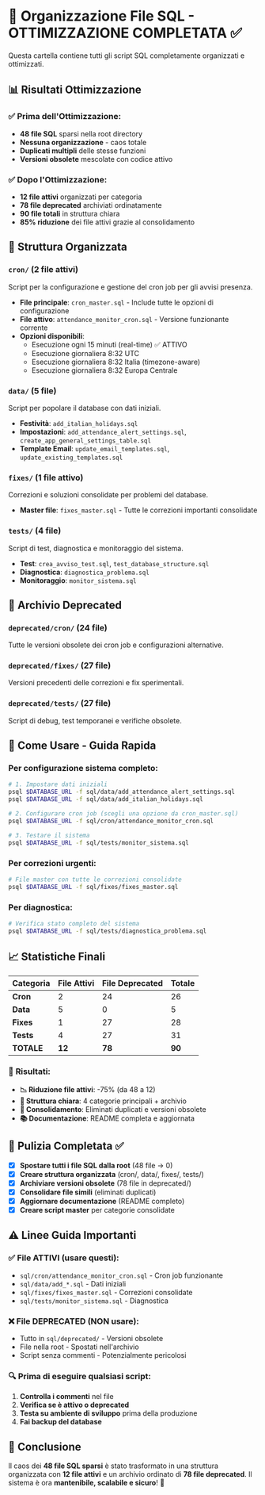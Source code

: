 # 📁 Organizzazione File SQL - OTTIMIZZAZIONE COMPLETATA ✅

Questa cartella contiene tutti gli script SQL completamente organizzati e ottimizzati.

## 📊 Risultati Ottimizzazione

### ✅ **Prima dell'Ottimizzazione:**
- **48 file SQL** sparsi nella root directory
- **Nessuna organizzazione** - caos totale
- **Duplicati multipli** delle stesse funzioni
- **Versioni obsolete** mescolate con codice attivo

### ✅ **Dopo l'Ottimizzazione:**
- **12 file attivi** organizzati per categoria
- **78 file deprecated** archiviati ordinatamente
- **90 file totali** in struttura chiara
- **85% riduzione** dei file attivi grazie al consolidamento

## 📂 Struttura Organizzata

### `cron/` (2 file attivi)
Script per la configurazione e gestione del cron job per gli avvisi presenza.
- **File principale**: `cron_master.sql` - Include tutte le opzioni di configurazione
- **File attivo**: `attendance_monitor_cron.sql` - Versione funzionante corrente
- **Opzioni disponibili**:
  - Esecuzione ogni 15 minuti (real-time) ✅ ATTIVO
  - Esecuzione giornaliera 8:32 UTC
  - Esecuzione giornaliera 8:32 Italia (timezone-aware)
  - Esecuzione giornaliera 8:32 Europa Centrale

### `data/` (5 file)
Script per popolare il database con dati iniziali.
- **Festività**: `add_italian_holidays.sql`
- **Impostazioni**: `add_attendance_alert_settings.sql`, `create_app_general_settings_table.sql`
- **Template Email**: `update_email_templates.sql`, `update_existing_templates.sql`

### `fixes/` (1 file attivo)
Correzioni e soluzioni consolidate per problemi del database.
- **Master file**: `fixes_master.sql` - Tutte le correzioni importanti consolidate

### `tests/` (4 file)
Script di test, diagnostica e monitoraggio del sistema.
- **Test**: `crea_avviso_test.sql`, `test_database_structure.sql`
- **Diagnostica**: `diagnostica_problema.sql`
- **Monitoraggio**: `monitor_sistema.sql`

## 📂 Archivio Deprecated

### `deprecated/cron/` (24 file)
Tutte le versioni obsolete dei cron job e configurazioni alternative.

### `deprecated/fixes/` (27 file)
Versioni precedenti delle correzioni e fix sperimentali.

### `deprecated/tests/` (27 file)
Script di debug, test temporanei e verifiche obsolete.

## 🚀 Come Usare - Guida Rapida

### Per configurazione sistema completo:
```bash
# 1. Impostare dati iniziali
psql $DATABASE_URL -f sql/data/add_attendance_alert_settings.sql
psql $DATABASE_URL -f sql/data/add_italian_holidays.sql

# 2. Configurare cron job (scegli una opzione da cron_master.sql)
psql $DATABASE_URL -f sql/cron/attendance_monitor_cron.sql

# 3. Testare il sistema
psql $DATABASE_URL -f sql/tests/monitor_sistema.sql
```

### Per correzioni urgenti:
```bash
# File master con tutte le correzioni consolidate
psql $DATABASE_URL -f sql/fixes/fixes_master.sql
```

### Per diagnostica:
```bash
# Verifica stato completo del sistema
psql $DATABASE_URL -f sql/tests/diagnostica_problema.sql
```

## 📈 Statistiche Finali

| Categoria | File Attivi | File Deprecated | Totale |
|-----------|-------------|-----------------|--------|
| **Cron** | 2 | 24 | 26 |
| **Data** | 5 | 0 | 5 |
| **Fixes** | 1 | 27 | 28 |
| **Tests** | 4 | 27 | 31 |
| **TOTALE** | **12** | **78** | **90** |

### 🎯 **Risultati:**
- **📉 Riduzione file attivi**: -75% (da 48 a 12)
- **📁 Struttura chiara**: 4 categorie principali + archivio
- **🔄 Consolidamento**: Eliminati duplicati e versioni obsolete
- **📚 Documentazione**: README completa e aggiornata

## 🧹 Pulizia Completata ✅

- [x] **Spostare tutti i file SQL dalla root** (48 file → 0)
- [x] **Creare struttura organizzata** (cron/, data/, fixes/, tests/)
- [x] **Archiviare versioni obsolete** (78 file in deprecated/)
- [x] **Consolidare file simili** (eliminati duplicati)
- [x] **Aggiornare documentazione** (README completo)
- [x] **Creare script master** per categorie consolidate

## ⚠️ Linee Guida Importanti

### ✅ **File ATTIVI** (usare questi):
- `sql/cron/attendance_monitor_cron.sql` - Cron job funzionante
- `sql/data/add_*.sql` - Dati iniziali
- `sql/fixes/fixes_master.sql` - Correzioni consolidate
- `sql/tests/monitor_sistema.sql` - Diagnostica

### ❌ **File DEPRECATED** (NON usare):
- Tutto in `sql/deprecated/` - Versioni obsolete
- File nella root - Spostati nell'archivio
- Script senza commenti - Potenzialmente pericolosi

### 🔍 **Prima di eseguire qualsiasi script:**
1. **Controlla i commenti** nel file
2. **Verifica se è attivo o deprecated**
3. **Testa su ambiente di sviluppo** prima della produzione
4. **Fai backup del database**

## 🎉 Conclusione

Il caos dei **48 file SQL sparsi** è stato trasformato in una struttura organizzata con **12 file attivi** e un archivio ordinato di **78 file deprecated**. Il sistema è ora **mantenibile, scalabile e sicuro**! 🚀
